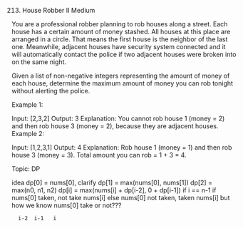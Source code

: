 213. House Robber II
Medium

You are a professional robber planning to rob houses along a street. Each house has a certain amount of money stashed. All houses at this place are arranged in a circle. That means the first house is the neighbor of the last one. Meanwhile, adjacent houses have security system connected and it will automatically contact the police if two adjacent houses were broken into on the same night.

Given a list of non-negative integers representing the amount of money of each house, determine the maximum amount of money you can rob tonight without alerting the police.

Example 1:

Input: [2,3,2]
Output: 3
Explanation: You cannot rob house 1 (money = 2) and then rob house 3 (money = 2),
             because they are adjacent houses.
Example 2:

Input: [1,2,3,1]
Output: 4
Explanation: Rob house 1 (money = 1) and then rob house 3 (money = 3).
             Total amount you can rob = 1 + 3 = 4.

Topic: DP

idea 
dp[0] =  nums[0], clarify 
dp[1] = max(nums[0], nums[1]) 
dp[2] = max(n0, n1, n2)
       dp[i] = max(nums[i] + dp[i-2], 0 + dp[i-1]) 
       if i == n-1
			if nums[0] taken, not take nums[i] 
			else nums[0] not taken, taken nums[i]
	   but how we know nums[0] take or not???

      i-2  i-1   i
                 

